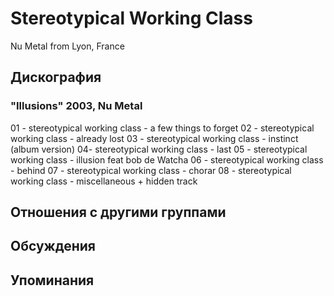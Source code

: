 # Stereotypical Working Class

Nu Metal from Lyon, France

## Дискография

### "Illusions" 2003, Nu Metal

01 - stereotypical working class - a few things to forget
02 - stereotypical working class - already lost
03 - stereotypical working class - instinct (album version)
04- stereotypical working class - last
05 - stereotypical working class - illusion feat bob de Watcha
06 - stereotypical working class - behind
07 - stereotypical working class - chorar
08 - stereotypical working class - miscellaneous + hidden track


## Отношения с другими группами


## Обсуждения


## Упоминания

